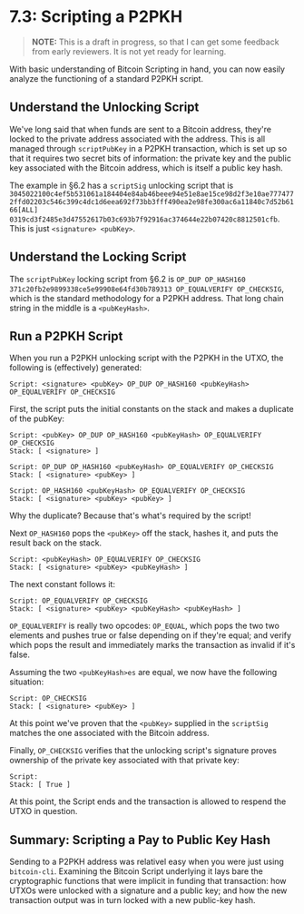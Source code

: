 # 7.3: Scripting a P2PKH

> **NOTE:** This is a draft in progress, so that I can get some feedback from early reviewers. It is not yet ready for learning.

With basic understanding of Bitcoin Scripting in hand, you can now easily analyze the functioning of a standard P2PKH script.

## Understand the Unlocking Script

We've long said that when funds are sent to a Bitcoin address, they're locked to the private address associated with the address. This is all managed through `scriptPubKey` in a P2PKH transaction, which is set up so that it requires two secret bits of information: the private key and the public key associated with the Bitcoin address, which is itself a public key hash.

The example in §6.2 has a `scriptSig` unlocking script that is `3045022100c4ef5b531061a184404e84ab46beee94e51e8ae15ce98d2f3e10ae7774772ffd02203c546c399c4dc1d6eea692f73bb3fff490ea2e98fe300ac6a11840c7d52b6166[ALL] 0319cd3f2485e3d47552617b03c693b7f92916ac374644e22b07420c8812501cfb`. This is just `<signature> <pubKey>`.

## Understand the Locking Script

The `scriptPubKey` locking script from §6.2 is `OP_DUP OP_HASH160 371c20fb2e9899338ce5e99908e64fd30b789313 OP_EQUALVERIFY OP_CHECKSIG`, which is the standard methodology for a P2PKH address. That long chain string in the middle is a `<pubKeyHash>`.

## Run a P2PKH Script

When you run a P2PKH unlocking script with the P2PKH in the UTXO, the following is (effectively) generated:

```
Script: <signature> <pubKey> OP_DUP OP_HASH160 <pubKeyHash> OP_EQUALVERIFY OP_CHECKSIG
```
First, the script puts the initial constants on the stack and makes a duplicate of the pubKey:
```
Script: <pubKey> OP_DUP OP_HASH160 <pubKeyHash> OP_EQUALVERIFY OP_CHECKSIG
Stack: [ <signature> ]

Script: OP_DUP OP_HASH160 <pubKeyHash> OP_EQUALVERIFY OP_CHECKSIG
Stack: [ <signature> <pubKey> ]

Script: OP_HASH160 <pubKeyHash> OP_EQUALVERIFY OP_CHECKSIG
Stack: [ <signature> <pubKey> <pubKey> ]
```
Why the duplicate? Because that's what's required by the script!

Next `OP_HASH160` pops the `<pubKey>` off the stack, hashes it, and puts the result back on the stack.
```
Script: <pubKeyHash> OP_EQUALVERIFY OP_CHECKSIG
Stack: [ <signature> <pubKey> <pubKeyHash> ]
```
The next constant follows it:
```
Script: OP_EQUALVERIFY OP_CHECKSIG
Stack: [ <signature> <pubKey> <pubKeyHash> <pubKeyHash> ]
```
`OP_EQUALVERIFY` is really two opcodes: `OP_EQUAL`, which pops the two two elements and pushes true or false depending on if they're equal; and verify which pops the result and immediately marks the transaction as invalid if it's false.

Assuming the two `<pubKeyHash>es` are equal, we now have the following situation:
```
Script: OP_CHECKSIG
Stack: [ <signature> <pubKey> ]
```
At this point we've proven that the `<pubKey>` supplied in the `scriptSig` matches the one associated with the Bitcoin address.

Finally, `OP_CHECKSIG` verifies that the unlocking script's signature proves ownership of the private key associated with that private key:
```
Script:
Stack: [ True ]
```
At this point, the Script ends and the transaction is allowed to respend the UTXO in question.

## Summary: Scripting a Pay to Public Key Hash

Sending to a P2PKH address was relativel easy when you were just using `bitcoin-cli`. Examining the Bitcoin Script underlying it lays bare the cryptographic functions that were implicit in funding that transaction: how UTXOs were unlocked with a signature and a public key; and how the new transaction output was in turn locked with a new public-key hash.


